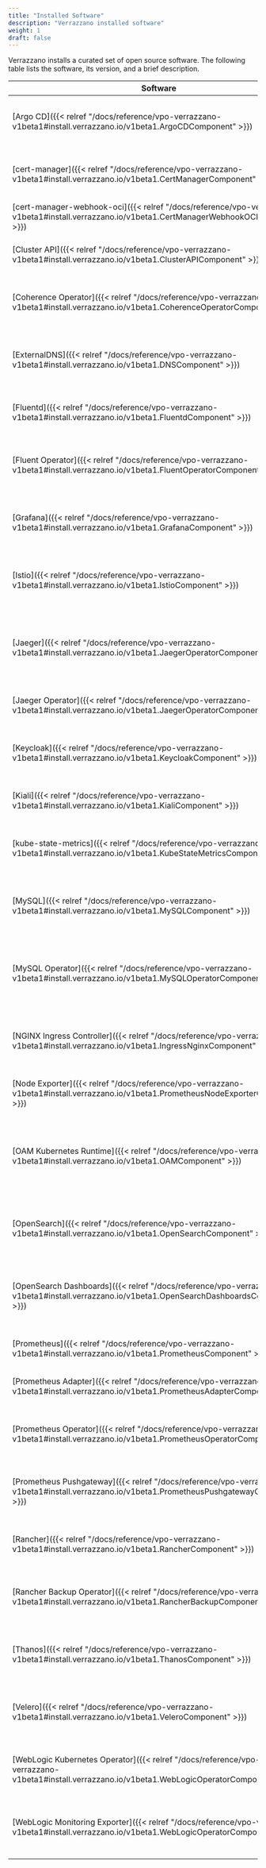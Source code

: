 ```yaml
---
title: "Installed Software"
description: "Verrazzano installed software"
weight: 1
draft: false
---
```


Verrazzano installs a curated set of open source software. The following table lists the software, its version, and a brief description.

  | Software                                                                                                                                        | Version      | Description                                                                              |
  |-------------------------------------------------------------------------------------------------------------------------------------------------|--------------|------------------------------------------------------------------------------------------|
  | [Argo CD]({{< relref "/docs/reference/vpo-verrazzano-v1beta1#install.verrazzano.io/v1beta1.ArgoCDComponent" >}})                                | 2.7.2        | A declarative, GitOps continuous delivery tool for Kubernetes.                           |
  | [cert-manager]({{< relref "/docs/reference/vpo-verrazzano-v1beta1#install.verrazzano.io/v1beta1.CertManagerComponent" >}})                      | 1.9.1        | Automates the management and issuance of TLS certificates.                               |
  | [cert-manager-webhook-oci]({{< relref "/docs/reference/vpo-verrazzano-v1beta1#install.verrazzano.io/v1beta1.CertManagerWebhookOCIComponent" >}})| 1.4.2        | Specifies the Cluster API configuration.                                                 |
  | [Cluster API]({{< relref "/docs/reference/vpo-verrazzano-v1beta1#install.verrazzano.io/v1beta1.ClusterAPIComponent" >}})                        | 0.1.0        | ACME webhook for Oracle Cloud Infrastructure.                                            |
  | [Coherence Operator]({{< relref "/docs/reference/vpo-verrazzano-v1beta1#install.verrazzano.io/v1beta1.CoherenceOperatorComponent" >}})          | 3.2.10       | Assists with deploying and managing Coherence clusters.                                  |
  | [ExternalDNS]({{< relref "/docs/reference/vpo-verrazzano-v1beta1#install.verrazzano.io/v1beta1.DNSComponent" >}})                               | 0.12.2       | Synchronizes exposed Kubernetes Services and ingresses with DNS providers.               |
  | [Fluentd]({{< relref "/docs/reference/vpo-verrazzano-v1beta1#install.verrazzano.io/v1beta1.FluentdComponent" >}})                               | 1.14.5       | Collects logs and sends them to OpenSearch.                                              |
  | [Fluent Operator]({{< relref "/docs/reference/vpo-verrazzano-v1beta1#install.verrazzano.io/v1beta1.FluentOperatorComponent" >}})                | 2.2.0        | Provides management for FluentBit and Fluentd in a Kubernetes environment.               |
  | [Grafana]({{< relref "/docs/reference/vpo-verrazzano-v1beta1#install.verrazzano.io/v1beta1.GrafanaComponent" >}})                               | 7.5.17       | Tool to help you examine, analyze, and monitor metrics.                                  |
  | [Istio]({{< relref "/docs/reference/vpo-verrazzano-v1beta1#install.verrazzano.io/v1beta1.IstioComponent" >}})                                   | 1.15.3       | Service mesh that layers transparently onto existing distributed applications.           |
  | [Jaeger]({{< relref "/docs/reference/vpo-verrazzano-v1beta1#install.verrazzano.io/v1beta1.JaegerOperatorComponent" >}})                         | 1.42.0       | Distributed tracing system for monitoring and troubleshooting distributed systems.       |
  | [Jaeger Operator]({{< relref "/docs/reference/vpo-verrazzano-v1beta1#install.verrazzano.io/v1beta1.JaegerOperatorComponent" >}})                | 1.42.0       | Provides management for Jaeger tools.                                                    |
  | [Keycloak]({{< relref "/docs/reference/vpo-verrazzano-v1beta1#install.verrazzano.io/v1beta1.KeycloakComponent" >}})                             | 20.0.1       | Provides single sign-on with Identity and Access Management.                             |
  | [Kiali]({{< relref "/docs/reference/vpo-verrazzano-v1beta1#install.verrazzano.io/v1beta1.KialiComponent" >}})                                   | 1.57.1       | Management console for the Istio service mesh.                                           |
  | [kube-state-metrics]({{< relref "/docs/reference/vpo-verrazzano-v1beta1#install.verrazzano.io/v1beta1.KubeStateMetricsComponent" >}})           | 2.8.2        | Provides metrics about the state of Kubernetes API objects.                              |
  | [MySQL]({{< relref "/docs/reference/vpo-verrazzano-v1beta1#install.verrazzano.io/v1beta1.MySQLComponent" >}})                                   | 8.0.32       | Open source relational database management system used by Keycloak.                      |
  | [MySQL Operator]({{< relref "/docs/reference/vpo-verrazzano-v1beta1#install.verrazzano.io/v1beta1.MySQLOperatorComponent" >}})                  | 8.0.32-2.0.8 | Operator for managing MySQL InnoDB Cluster setups inside a Kubernetes cluster.           |
  | [NGINX Ingress Controller]({{< relref "/docs/reference/vpo-verrazzano-v1beta1#install.verrazzano.io/v1beta1.IngressNginxComponent" >}})         | 1.7.1        | Traffic management solution for cloud‑native applications in Kubernetes.                 |
  | [Node Exporter]({{< relref "/docs/reference/vpo-verrazzano-v1beta1#install.verrazzano.io/v1beta1.PrometheusNodeExporterComponent" >}})          | 1.3.1        | Prometheus exporter for hardware and OS metrics.                                         |
  | [OAM Kubernetes Runtime]({{< relref "/docs/reference/vpo-verrazzano-v1beta1#install.verrazzano.io/v1beta1.OAMComponent" >}})                    | 0.3.3        | Plug-in for implementing the Open Application Model (OAM) control plane with Kubernetes. |
  | [OpenSearch]({{< relref "/docs/reference/vpo-verrazzano-v1beta1#install.verrazzano.io/v1beta1.OpenSearchComponent" >}})                         | 2.3.0        | Provides a distributed, multitenant-capable full-text search engine.                     |
  | [OpenSearch Dashboards]({{< relref "/docs/reference/vpo-verrazzano-v1beta1#install.verrazzano.io/v1beta1.OpenSearchDashboardsComponent" >}})    | 2.3.0        | Provides search and data visualization capabilities for data indexed in OpenSearch.      |
  | [Prometheus]({{< relref "/docs/reference/vpo-verrazzano-v1beta1#install.verrazzano.io/v1beta1.PrometheusComponent" >}})                         | 2.44.0       | Provides event monitoring and alerting.                                                  |
  | [Prometheus Adapter]({{< relref "/docs/reference/vpo-verrazzano-v1beta1#install.verrazzano.io/v1beta1.PrometheusAdapterComponent" >}})          | 0.10.0       | Provides metrics in support of pod autoscaling.                                          |
  | [Prometheus Operator]({{< relref "/docs/reference/vpo-verrazzano-v1beta1#install.verrazzano.io/v1beta1.PrometheusOperatorComponent" >}})        | 0.64.1       | Provides management for Prometheus monitoring tools.                                     |
  | [Prometheus Pushgateway]({{< relref "/docs/reference/vpo-verrazzano-v1beta1#install.verrazzano.io/v1beta1.PrometheusPushgatewayComponent" >}})  | 1.4.2        | Allows ephemeral and batch jobs to expose their metrics to Prometheus.                   |
  | [Rancher]({{< relref "/docs/reference/vpo-verrazzano-v1beta1#install.verrazzano.io/v1beta1.RancherComponent" >}})                               | 2.7.3        | Manages multiple Kubernetes clusters.                                                    |
  | [Rancher Backup Operator]({{< relref "/docs/reference/vpo-verrazzano-v1beta1#install.verrazzano.io/v1beta1.RancherBackupComponent" >}})         | 3.1.0        | Manages backup and restore of Rancher configurations and data.                           |
  | [Thanos]({{< relref "/docs/reference/vpo-verrazzano-v1beta1#install.verrazzano.io/v1beta1.ThanosComponent" >}})                                 | 0.30.2       | Integrates with Prometheus to access and store metrics data.                             |
  | [Velero]({{< relref "/docs/reference/vpo-verrazzano-v1beta1#install.verrazzano.io/v1beta1.VeleroComponent" >}})                                 | 1.9.1        | Manages backup and restore of Kubernetes configurations and data.                        |
  | [WebLogic Kubernetes Operator]({{< relref "/docs/reference/vpo-verrazzano-v1beta1#install.verrazzano.io/v1beta1.WebLogicOperatorComponent" >}}) | 4.0.6        | Assists with deploying and managing WebLogic domains.                                    |
  | [WebLogic Monitoring Exporter]({{< relref "/docs/reference/vpo-verrazzano-v1beta1#install.verrazzano.io/v1beta1.WebLogicOperatorComponent" >}}) | 2.1.3        | Exports Prometheus-compatible metrics from WebLogic instances.                           |
